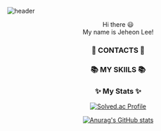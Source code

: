 ![header](https://capsule-render.vercel.app/api?type=waving&color=auto&height=220&section=header&text=Hello%20World!&fontSize=60&animation=fadeIn&fontAlignY=38&desc=I'm%20Jeheon%20Lee!&descAlignY=58&descAlign=60)
<div align=center> Hi there 😃 </div>
<div align=center> My name is Jeheon Lee!  </div>

### <div align=center> 🌈 CONTACTS 🌈 </div>

<div align=center> 
</div>

### <div align=center> 📚 MY SKIILS 📚 </div>

<div align=center> 
</div>

<div align=center>

### ✨ My Stats ✨
  
[![Solved.ac Profile](http://mazassumnida.wtf/api/v2/generate_badge?boj=jeheon0717)](https://solved.ac/jeheon0717/)
  
[![Anurag's GitHub stats](https://github-readme-stats.vercel.app/api?username=JEGHTNER)](https://github.com/anuraghazra/github-readme-stats)
